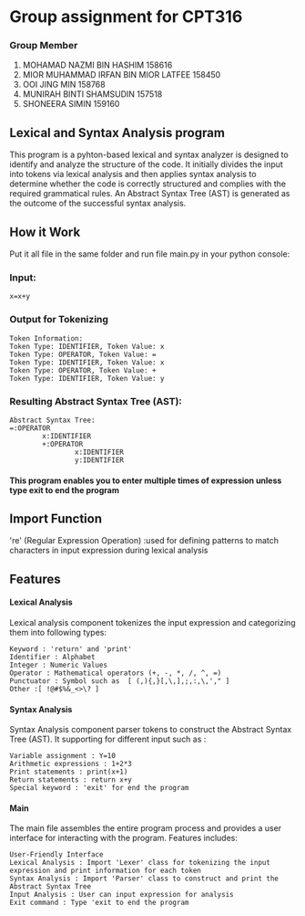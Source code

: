 # Group assignment for CPT316

### Group Member
1) MOHAMAD NAZMI BIN HASHIM 158616 
2) MIOR MUHAMMAD IRFAN BIN MIOR LATFEE 158450 
3) OOI JING MIN 158768 
4) MUNIRAH BINTI SHAMSUDIN 157518 
5) SHONEERA SIMIN 159160
   
## Lexical and Syntax Analysis program

This program is a pyhton-based lexical and syntax analyzer is designed to identify and analyze the structure of the code. It initially divides the input into tokens via lexical analysis and then applies syntax analysis to determine whether the code is correctly structured and complies with the required grammatical rules. An Abstract Syntax Tree (AST) is generated as the outcome of the successful syntax analysis.

## How it Work
Put it all file in the same folder and run file main.py in your python console:

### Input:
```
x=x+y
```

### Output for Tokenizing
```
Token Information:
Token Type: IDENTIFIER, Token Value: x
Token Type: OPERATOR, Token Value: =
Token Type: IDENTIFIER, Token Value: x
Token Type: OPERATOR, Token Value: +
Token Type: IDENTIFIER, Token Value: y
```

### Resulting Abstract Syntax Tree (AST):

```
Abstract Syntax Tree:
=:OPERATOR
        x:IDENTIFIER
        +:OPERATOR
                x:IDENTIFIER
                y:IDENTIFIER
```

#### This program enables you to enter multiple times of expression unless type exit to end the program

## Import Function
're' (Regular Expression Operation) :used for defining patterns to match characters in input expression during lexical analysis

## Features
#### Lexical Analysis
Lexical analysis component tokenizes the input expression and categorizing them into following types:
```
Keyword : 'return' and 'print'
Identifier : Alphabet
Integer : Numeric Values
Operator : Mathematical operators (+, -, *, /, ^, =)
Punctuator : Symbol such as  [ (,){,}[,\,],;,:,\,'," ]
Other :[ !@#$%&_<>\? ]
```

#### Syntax Analysis
Syntax Analysis component parser tokens to construct the Abstract Syntax Tree (AST).
It supporting for different input such as :
```
Variable assignment : Y=10
Arithmetic expressions : 1+2*3
Print statements : print(x+1)
Return statements : return x+y
Special keyword : 'exit' for end the program
```

#### Main
The main file assembles the entire program process and provides a user interface for interacting with the program.
Features includes:
```
User-Friendly Interface
Lexical Analysis : Import 'Lexer' class for tokenizing the input expression and print information for each token
Syntax Analysis : Import 'Parser' class to construct and print the Abstract Syntax Tree 
Input Analysis : User can input expression for analysis
Exit command : Type 'exit to end the program
```


